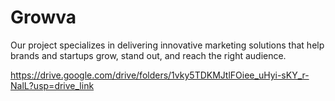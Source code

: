 # Growva
Our project specializes in delivering innovative marketing solutions that help brands and startups grow, stand out, and reach the right audience.

https://drive.google.com/drive/folders/1vky5TDKMJtlFOiee_uHyi-sKY_r-NalL?usp=drive_link
